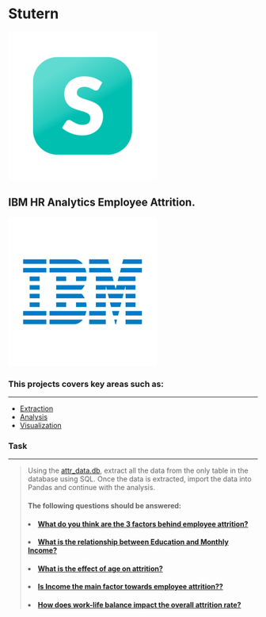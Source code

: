 # Stutern

<img src="Stutern_Logo.png" width="300" height="300">

## IBM HR Analytics Employee Attrition.

<img src="IBMLogos.png" width="300" height="300">

### This projects covers key areas such as:
----
<ul>
<li><a href="#Extraction">Extraction</a></li>
<li><a href="#Analysis">Analysis</a></li>
<li><a href="#Visualization">Visualization</a></li>
</ul>

### Task 
----

> Using the [attr_data.db](https://drive.google.com/file/d/13cdx4kWB6-WZe1VTjPqnFRgYzzGZHt2x/view?usp=sharing), extract all the data from the only table in the database using SQL. Once the data is extracted, import the data into Pandas and continue with the analysis.
> #### The following questions should be answered:
> #### <li><a href="#What do you think are the 3 factors behind employee attrition?">What do you think are the 3 factors behind employee attrition?</a></li>
>#### <li><a href="#What is the relationship between Education and Monthly Income?">What is the relationship between Education and Monthly Income?</a></li>
>#### <li><a href="#What is the effect of age on attrition?">What is the effect of age on attrition?</a></li>
>#### <li><a href="#Is Income the main factor towards employee attrition?">Is Income the main factor towards employee attrition??</a></li>
>#### <li><a href="#How does work-life balance impact the overall attrition rate?">How does work-life balance impact the overall attrition rate?</a></li>

